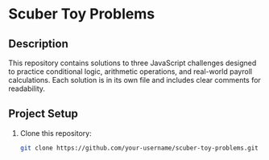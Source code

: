 # Scuber Toy Problems

## Description

This repository contains solutions to three JavaScript challenges designed to practice conditional logic, arithmetic operations, and real-world payroll calculations. Each solution is in its own file and includes clear comments for readability.

## Project Setup

1. Clone this repository:
   ```bash
   git clone https://github.com/your-username/scuber-toy-problems.git
   ```
